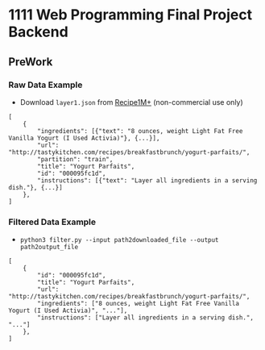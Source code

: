 # 1111 Web Programming Final Project Backend

## PreWork

### Raw Data Example
- Download `layer1.json` from [Recipe1M+](http://pic2recipe.csail.mit.edu/) (non-commercial use only)
```
[
    {
        "ingredients": [{"text": "8 ounces, weight Light Fat Free Vanilla Yogurt (I Used Activia)"}, {...}],
        "url": "http://tastykitchen.com/recipes/breakfastbrunch/yogurt-parfaits/",
        "partition": "train",
        "title": "Yogurt Parfaits",
        "id": "000095fc1d",
        "instructions": [{"text": "Layer all ingredients in a serving dish."}, {...}]
    },
]
```

### Filtered Data Example
- `python3 filter.py --input path2downloaded_file --output path2output_file`
```
[
    {
        "id": "000095fc1d",
        "title": "Yogurt Parfaits",
        "url": "http://tastykitchen.com/recipes/breakfastbrunch/yogurt-parfaits/",
        "ingredients": ["8 ounces, weight Light Fat Free Vanilla Yogurt (I Used Activia)", "..."],
        "instructions": ["Layer all ingredients in a serving dish.", "..."]
    },
]
```


